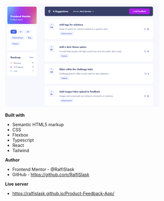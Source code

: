 ![Product-Feedback-App](./preview.PNG)


**Built with**

- Semantic HTML5 markup
- CSS
- Flexbox
- Typescript
- React
- Tailwind

**Author**

- Frontend Mentor - @RalfiSlask
- GitHub - https://github.com/RalfiSlask

**Live server**

- https://ralfislask.github.io/Product-Feedback-App/

